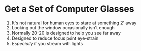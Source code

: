 # Get a Set of Computer Glasses

1. It's not natural for human eyes to stare at something 2' away
1. Looking out the window occasionally isn't enough 
1. Normally 20-20 is designed to help you see far away
1. Designed to reduce focus point eye-strain
1. *Especially* if you stream with lights
